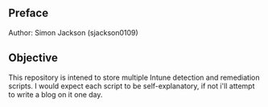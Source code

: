 ## Preface

Author: Simon Jackson (sjackson0109)

## Objective
This repository is intened to store multiple Intune detection and remediation scripts.  I would expect each script to be self-explanatory, if not i'll attempt to write a blog on it one day.